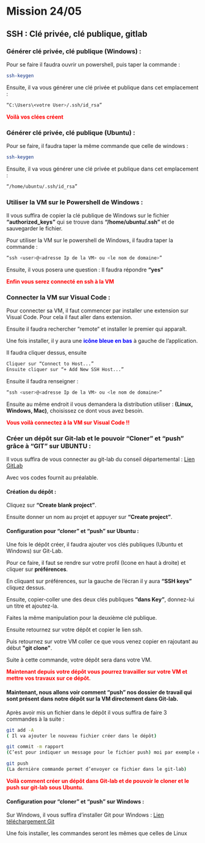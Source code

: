 # Mission 24/05

## SSH : Clé privée, clé publique, gitlab

### Générer clé privée, clé publique (Windows) : 

Pour se faire il faudra ouvrir un powershell, puis taper la commande : 

~~~bash 
ssh-keygen
~~~

Ensuite, il va vous générer une clé privée et publique dans cet emplacement :

~~~bash
“C:\Users\<votre User>/.ssh/id_rsa”
~~~

**<span style="color:red">Voilà vos clées créent</span>**

### Générer clé privée, clé publique (Ubuntu) :

Pour se faire, il faudra taper la même commande que celle de windows :

~~~bash 
ssh-keygen
~~~

Ensuite, il va vous générer une clé privée et publique dans cet emplacement :

~~~bash
“/home/ubuntu/.ssh/id_rsa”
~~~ 

### Utiliser la VM sur le Powershell de Windows :

Il vous suffira de copier la clé publique de Windows sur le fichier **“authorized_keys”** qui se trouve dans **“/home/ubuntu/.ssh”** et de sauvegarder le fichier.

Pour utiliser la VM sur le powershell de Windows, il faudra taper la commande :

~~~bash
“ssh <user>@<adresse Ip de la VM> ou <le nom de domaine>”
~~~

Ensuite, il vous posera une question : Il faudra répondre **“yes”**

**<span style="color:red">Enfin vous serez connecté en ssh à la VM</span>** 

### Connecter la VM sur Visual Code :

Pour connecter sa VM, il faut commencer par installer une extension sur Visual Code. Pour cela il faut aller dans extension.

Ensuite il faudra rechercher “remote“ et installer le premier qui apparaît.
   
Une fois installer, il y aura une **<span style="color:blue">icône bleue en bas</span>** à gauche de l’application.

Il faudra cliquer dessus, ensuite 

~~~bash
Cliquer sur “Connect to Host...”
Ensuite cliquer sur “+ Add New SSH Host...”
~~~ 

Ensuite il faudra renseigner :

~~~bash
“ssh <user>@<adresse Ip de la VM> ou <le nom de domaine>”
~~~

Ensuite au même endroit il vous demandera la distribution utiliser : **(Linux, Windows, Mac)**, choisissez ce dont vous avez besoin. 

**<span style="color:red">Vous voilà connectez à la VM sur Visual Code !!</span>**

### Créer un dépôt sur Git-lab et le pouvoir “Cloner” et “push” grâce à “GIT” sur UBUNTU :

Il vous suffira de vous connecter au git-lab du conseil départemental : [Lien GitLab](https://git.sarthe.fr/users/sign_in)

Avec vos codes fournit au préalable.

#### Création du dépôt :  

Cliquez sur **“Create blank project”**.

Ensuite donner un nom au projet et appuyer sur **“Create project”**.

#### Configuration pour “cloner” et “push” sur Ubuntu :

Une fois le dépôt créer, il faudra ajouter vos clés publiques (Ubuntu et Windows) sur Git-Lab.

Pour ce faire, il faut se rendre sur votre profil (Icone en haut à droite) et cliquer sur **préférences**.
 
En cliquant sur préférences, sur la gauche de l’écran il y aura **“SSH keys”** cliquez dessus. 

Ensuite, copier-coller une des deux clés publiques **“dans Key”**, donnez-lui un titre et ajoutez-la.

Faites la même manipulation pour la deuxième clé publique.
 
Ensuite retournez sur votre dépôt et copier le lien ssh.  

Puis retournez sur votre VM coller ce que vous venez copier en rajoutant au début **"git clone"**.

Suite à cette commande, votre dépôt sera dans votre VM.


**<span style="color:red">Maintenant depuis votre dépôt vous pourrez travailler sur votre VM et mettre vos travaux sur ce dépôt.</span>**

#### Maintenant, nous allons voir comment “push” nos dossier de travail qui sont présent dans notre dépôt sur la VM directement dans Git-lab.

Après avoir mis un fichier dans le dépôt il vous suffira de faire 3 commandes à la suite :

~~~bash
git add -A
( Il va ajouter le nouveau fichier créer dans le dépôt)
~~~

~~~bash
git commit -m rapport
(C’est pour indiquer un message pour le fichier push) moi par exemple c’est ”rapport”
~~~

~~~bash
git push
(La dernière commande permet d’envoyer ce fichier dans le git-lab)
~~~

**<span style="color:red">Voilà comment créer un dépôt dans Git-lab et de pouvoir le cloner et le push sur git-lab sous Ubuntu.</span>**


#### Configuration pour “cloner” et “push” sur Windows :

Sur Windows, il vous suffira d’installer Git pour Windows : [Lien téléchargement Git](https://git-scm.com/download/win)

Une fois installer, les commandes seront les mêmes que celles de Linux 




